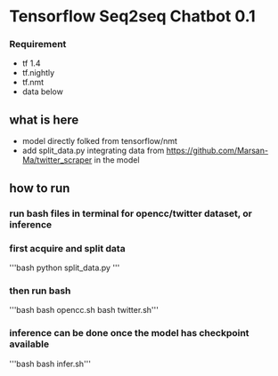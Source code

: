 # Tensorflow Seq2seq Chatbot 0.1
### Requirement
- tf 1.4
- tf.nightly
- tf.nmt
- data below

## what is here
- model directly folked from tensorflow/nmt
- add split_data.py integrating data from https://github.com/Marsan-Ma/twitter_scraper in the model


## how to run
### run bash files in terminal for opencc/twitter dataset, or inference
### first acquire and split data
'''bash
python split_data.py
'''
### then run bash
'''bash
bash opencc.sh
bash twitter.sh'''
### inference can be done once the model has checkpoint available 
'''bash
bash infer.sh'''
